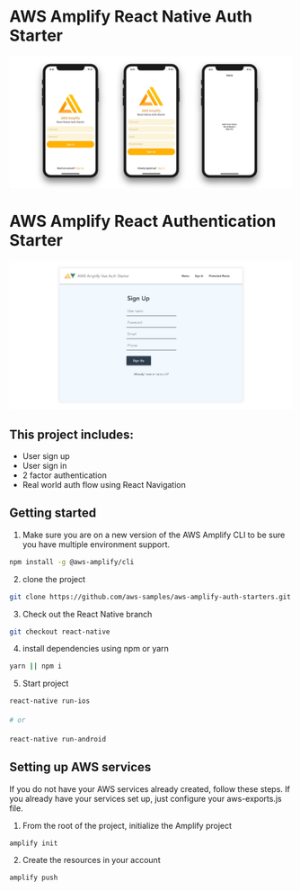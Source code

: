 # AWS Amplify React Native Auth Starter

![](hero.jpg)

# AWS Amplify React Authentication Starter

![](hero.png)

## This project includes:    
- User sign up
- User sign in
- 2 factor authentication
- Real world auth flow using React Navigation

## Getting started  

1. Make sure you are on a new version of the AWS Amplify CLI to be sure you have multiple environment support.

```sh
npm install -g @aws-amplify/cli
```

2. clone the project    

```sh
git clone https://github.com/aws-samples/aws-amplify-auth-starters.git
```

3. Check out the React Native branch

```sh
git checkout react-native
```

4. install dependencies using npm or yarn    

```sh
yarn || npm i
```

5. Start project    

```sh
react-native run-ios

# or

react-native run-android
```

## Setting up AWS services    
If you do not have your AWS services already created, follow these steps. If you already have your services set up, just configure your aws-exports.js file.    

1. From the root of the project, initialize the Amplify project    

```sh
amplify init
```

2. Create the resources in your account

```sh
amplify push
```
